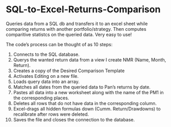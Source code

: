 # SQL-to-Excel-Returns-Comparison
Queries data from a SQL db and transfers it to an excel sheet while comparing returns with another portfolio/strategy. Then computes comparitive statistcs on the queried data. Very easy to use!

The code’s process can be thought of as 10 steps:

1.	Connects to the SQL database.
2.	Querys the wanted return data from a view I create NMR (Name, Month, Return).
3.	Creates a copy of the Desired Comparison Template
4.	Activates Editing on a new file.
5.	Loads query data into an array.
6.	Matches all dates from the queried data to Pan’s returns by date.
7.	Pastes all data into a new worksheet along with the name of the PM1 in the corresponding places.
8.	Deletes all rows that do not have data in the corresponding column.
9.	Excel-drags all hidden formulas down (Cumm. Return/Drawdowns) to recalibrate after rows were deleted.
10.	Saves the file and closes the connection to the database.
